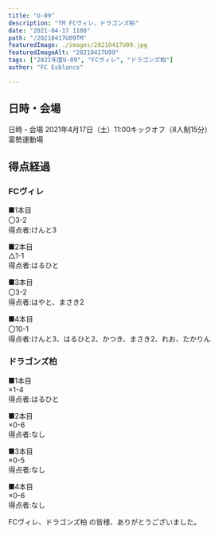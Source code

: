```yaml
---
title: "U-09"
description: "TM FCヴィレ、ドラゴンズ柏"
date: "2021-04-17 1100"
path: "/20210417U09TM"
featuredImage: ./images/20210417U09.jpg
featuredImageAlt: "20210417U09"
tags: ["2021年度U-09", "FCヴィレ", "ドラゴンズ柏"]
author: "FC Esblanco"

---
```



## 日時・会場

日時・会場
2021年4月17日（土）11:00キックオフ（8人制15分）<br>
富勢運動場

## 得点経過

### FCヴィレ

■1本目<br>
〇3-2<br>
得点者:けんと3

■2本目<br>
△1-1<br>
得点者:はるひと

■3本目<br>
〇3-2<br>
得点者:はやと、まさき2

■4本目<br>
〇10-1<br>
得点者:けんと3、はるひと2、かつき、まさき2、れお、たかりん

### ドラゴンズ柏

■1本目<br>
×1-4<br>
得点者:はるひと

■2本目<br>
×0-6<br>
得点者:なし

■3本目<br>
×0-5<br>
得点者:なし

■4本目<br>
×0-6<br>
得点者:なし


FCヴィレ、ドラゴンズ柏 の皆様、ありがとうございました。
